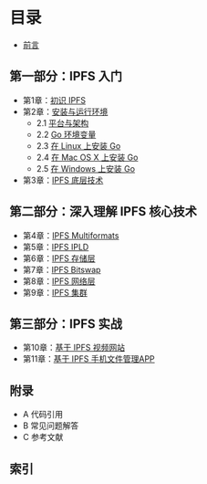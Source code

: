 # 目录
- [前言](preface.md)

## 第一部分：IPFS 入门

- 第1章：[初识 IPFS](01.0.md)
- 第2章：[安装与运行环境](02.0.md)
	- 2.1 [平台与架构](02.1.md)
	- 2.2 [Go 环境变量](02.2.md)
	- 2.3 [在 Linux 上安装 Go](02.3.md)
	- 2.4 [在 Mac OS X 上安装 Go](02.4.md)
	- 2.5 [在 Windows 上安装 Go](02.5.md)
- 第3章：[IPFS 底层技术](03.0.md)

## 第二部分：深入理解 IPFS 核心技术

- 第4章：[IPFS Multiformats](04.0.md)
- 第5章：[IPFS IPLD](05.0.md)
- 第6章：[IPFS 存储层](06.0.md)
- 第7章：[IPFS Bitswap](07.0.md)
- 第8章：[IPFS 网络层](08.0.md)
- 第9章：[IPFS 集群](09.0.md)

## 第三部分：IPFS 实战
- 第10章：[基于 IPFS 视频网站](10.0.md)
- 第11章：[基于 IPFS 手机文件管理APP](11.0.md)

## 附录

- A 代码引用
- B 常见问题解答
- C 参考文献

## 索引